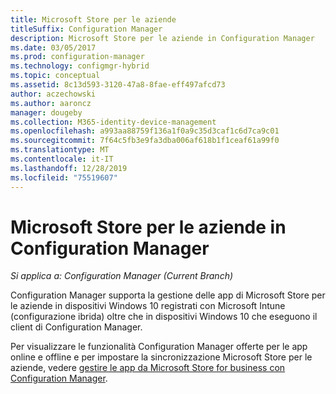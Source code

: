 ```yaml
---
title: Microsoft Store per le aziende
titleSuffix: Configuration Manager
description: Microsoft Store per le aziende in Configuration Manager
ms.date: 03/05/2017
ms.prod: configuration-manager
ms.technology: configmgr-hybrid
ms.topic: conceptual
ms.assetid: 8c13d593-3120-47a8-8fae-eff497afcd73
author: aczechowski
ms.author: aaroncz
manager: dougeby
ms.collection: M365-identity-device-management
ms.openlocfilehash: a993aa88759f136a1f0a9c35d3caf1c6d7ca9c01
ms.sourcegitcommit: 7f64c5fb3e9fa3dba006af618b1f1ceaf61a99f0
ms.translationtype: MT
ms.contentlocale: it-IT
ms.lasthandoff: 12/28/2019
ms.locfileid: "75519607"
---
```

# <a name="microsoft-store-for-business-in-configuration-manager"></a>Microsoft Store per le aziende in Configuration Manager

*Si applica a: Configuration Manager (Current Branch)*

Configuration Manager supporta la gestione delle app di Microsoft Store per le aziende in dispositivi Windows 10 registrati con Microsoft Intune (configurazione ibrida) oltre che in dispositivi Windows 10 che eseguono il client di Configuration Manager.

Per visualizzare le funzionalità Configuration Manager offerte per le app online e offline e per impostare la sincronizzazione Microsoft Store per le aziende, vedere [gestire le app da Microsoft Store for business con Configuration Manager](../../apps/deploy-use/manage-apps-from-the-windows-store-for-business.md).
